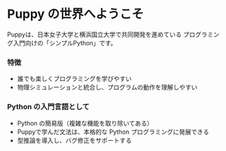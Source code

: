 # Puppy の世界へようこそ

Puppyは、日本女子大学と横浜国立大学で共同開発を進めている
プログラミング入門向けの「シンプルPython」です。

### 特徴

- 誰でも楽しくプログラミングを学びやすい
- 物理シミュレーションと統合し、プログラムの動作を理解しやすい

### Python の入門言語として

- Python の簡易版（複雑な機能を取り除いてある）
- Puppyで学んだ文法は、本格的な Python プログラミングに発展できる
- 型推論を導入し、バグ修正をサポートする




